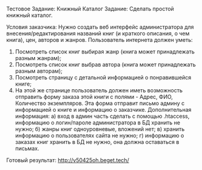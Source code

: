 Тестовое Задание: Книжный Каталог 
Задание: Сделать простой книжный каталог.

Условия заказчика:
Нужно создать веб интерфейс администратора для внесения/редактирования названий книг (и краткого описания, о чем книга), цен, авторов и жанров. Пользователь интернета должен уметь:
1. Посмотреть список книг выбирая жанр (книга может принадлежать разным жанрам);
2. Посмотреть список книг выбрав автора (книга может принадлежать разным авторам);
3. Посмотреть страницу с детальной информацией о понравившейся книге;
4. На этой же странице пользователь должен иметь возможность отправить форму заказа этой книги с полями - Адрес, ФИО, Количество экземпляров. Эта форма отправит письмо админу с информацией о книге и информацию о заказчике. Дополнительная информация:
а) вход в админ часть сделать с помощью .htaccess, информацию о логин/пароле администратора в БД хранить не нужно;
б) жанры книг одноуровневые, вложений нет;
в) хранить информацию о пользователях сайта не нужно;
г) информацию о заказах книг хранить в БД не нужно, она должна оставаться в письмах.

Готовый результат: http://v50425oh.beget.tech/
